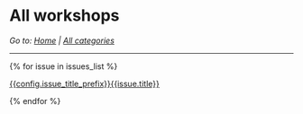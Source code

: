 # All workshops

*Go to: [Home](index.md) | [All categories](labels.md)*

---

{% for issue in issues_list %}

[{{config.issue_title_prefix}}{{issue.title}}]({{issue.output_filename}})


{% endfor %}

